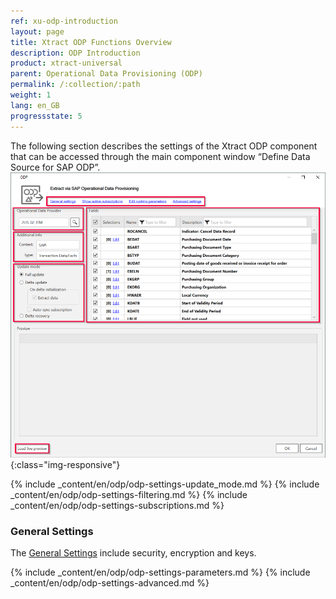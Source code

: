 ```yaml
---
ref: xu-odp-introduction
layout: page
title: Xtract ODP Functions Overview
description: ODP Introduction
product: xtract-universal
parent: Operational Data Provisioning (ODP)
permalink: /:collection/:path
weight: 1
lang: en_GB
progressstate: 5
---
```

The following section describes the settings of the Xtract ODP component that can be accessed through the main component window “Define Data Source for SAP ODP”.
![ODP Component](/img/content/odp/odp_overview.png){:class="img-responsive"}

{% include _content/en/odp/odp-settings-update_mode.md %} 
{% include _content/en/odp/odp-settings-filtering.md %}
{% include _content/en/odp/odp-settings-subscriptions.md %}

### General Settings
The [General Settings](../getting-started/general-settings) include security, encryption and keys.

{% include _content/en/odp/odp-settings-parameters.md %}
{% include _content/en/odp/odp-settings-advanced.md %}
